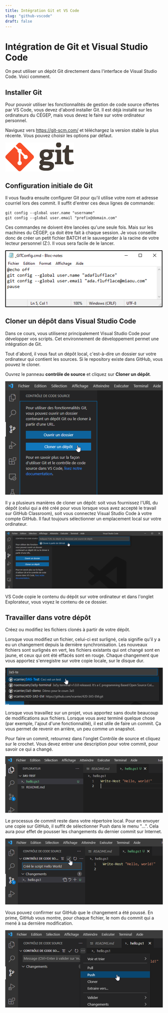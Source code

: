 ```yaml
---
title: Intégration Git et VS Code
slug: "github-vscode"
draft: false
---
```


# Intégration de Git et Visual Studio Code

On peut utiliser un dépôt Git directement dans l'interface de Visual Studio Code. Voici comment.

## Installer Git

Pour pouvoir utiliser les fonctionnalités de gestion de code source offertes par VS Code, vous devez d'abord installer Git. Il est déjà installé sur les ordinateurs du CÉGEP, mais vous devez le faire sur votre ordinateur personnel.

Naviguez vers https://git-scm.com/ et téléchargez la version stable la plus récente. Vous pouvez choisir les options par défaut.

![git](./assets/t00/git.png)


## Configuration initiale de Git

Il vous faudra ensuite configurer Git pour qu'il utilise votre nom et adresse courriel lors des commit. Il suffit d'entrer ces deux lignes de commande:

```
git config --global user.name "username"
git config --global user.email "prefix@domain.com"
```

Ces commandes ne doivent être lancées qu'une seule fois. Mais sur les machines du CÉGEP, ça doit être fait à chaque session. Je vous conseille donc de créer un petit fichier BATCH et le sauvegarder à la racine de votre lecteur personnel (Z:). Il vous sera facile de le lancer.

![github-classroom-code-01](./assets/t00/github-classroom-code-01.png)


## Cloner un dépôt dans Visual Studio Code

Dans ce cours, vous utiliserez principalement Visual Studio Code pour développer vos scripts. Cet environnement de développement permet une intégration de Git.

Tout d'abord, il vous faut un dépôt local, c'est-à-dire un dossier sur votre ordinateur qui contient les sources. Si le repository existe dans GitHub, vous pouvez le cloner.

Ouvrez le panneau **contrôle de source** et cliquez sur **Cloner un dépôt**.

![github-classroom-code-02](./assets/t00/github-classroom-code-02.png)

Il y a plusieurs manières de cloner un dépôt: soit vous fournissez l'URL du dépôt (celui qui a été créé pour vous lorsque vous avez accepté le travail sur GitHub Classroom), soit vous connectez Visual Studio Code à votre compte GitHub. Il faut toujours sélectionner un emplacement local sur votre ordinateur.

![github-classroom-code-03](./assets/t00/github-classroom-code-03.png)

VS Code copie le contenu du dépôt sur votre ordinateur et dans l'onglet Explorateur, vous voyez le contenu de ce dossier. 


## Travailler dans votre dépôt

Créez ou modifiez les fichiers clonés à partir de votre dépôt.  

Lorsque vous modifiez un fichier, celui-ci est surligné, cela signifie qu'il y a eu un changement depuis la dernière synchronisation. Les nouveaux fichiers sont surlignés en vert, les fichiers existants qui ont changé sont en jaune, et ceux qui ont été effacés sont en rouge. Chaque changement que vous apportez s'enregistre sur votre copie locale, sur le disque dur.

![github-classroom-code-04](./assets/t00/github-classroom-code-04.png)

Lorsque vous travaillez sur un projet, vous apportez sans doute beaucoup de modifications aux fichiers. Lorsque vous avez terminé quelque chose (par exemple, l'ajout d'une fonctionnalité), il est utile de faire un commit. Ça vous permet de revenir en arrière, un peu comme un snapshot. 

Pour faire un commit, retournez dans l'onglet Contrôle de source et cliquez sur le crochet. Vous devez entrer une description pour votre commit, pour savoir ce qui a changé.

![github-classroom-code-05](./assets/t00/github-classroom-code-05.png)

Le processus de commit reste dans votre répertoire local. Pour en envoyer une copie sur GitHub, il suffit de sélectionner Push dans le menu "…". Cela aura pour effet de pousser les changements du dernier commit sur Internet.

![github-classroom-code-06](./assets/t00/github-classroom-code-06.png)

Vous pouvez confirmer sur GitHub que le changement a été poussé. En prime, GitHub vous montre, pour chaque fichier, le nom du commit qui a mené à sa dernière modification.

![github-classroom-code-07](./assets/t00/github-classroom-code-07.png)
